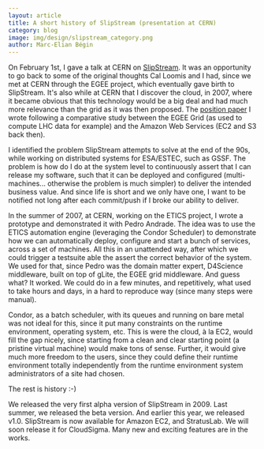 ```yaml
---
layout: article
title: A short history of SlipStream (presentation at CERN)
category: blog
image: img/design/slipstream_category.png
author: Marc-Elian Bégin
---
```


On February 1st, I gave a talk at CERN on [SlipStream](/products/slipstream.html).  It was an opportunity to go back to some of the original thoughts Cal Loomis and I had, since we met at CERN through the EGEE project, which eventually gave birth to SlipStream.  It's also while at CERN that I discover the cloud, in 2007, where it became obvious that this technology would be a big deal and had much more relevance than the grid as it was then proposed.  The [position paper]() I wrote following a comparative study between the EGEE Grid (as used to compute LHC data for example) and the Amazon Web Services (EC2 and S3 back then).

I identified the problem SlipStream attempts to solve at the end of the 90s, while working on distributed systems for ESA/ESTEC, such as GSSF.  The problem is how do I do at the system level to continuously assert that I can release my software, such that it can be deployed and configured (multi-machines... otherwise the problem is much simpler) to deliver the intended business value.  And since life is short and we only have one, I want to be notified not long after each commit/push if I broke our ability to deliver.

In the summer of 2007, at CERN, working on the ETICS project, I wrote a prototype and demonstrated it with Pedro Andrade. The idea was to use the ETICS automation engine (leveraging the Condor Scheduler) to demonstrate how we can automatically deploy, configure and start a bunch of services, across a set of machines.  All this in an unattended way, after which we could trigger a testsuite able the assert the correct behavior of the system.  We used for that, since Pedro was the domain matter expert, D4Science middleware, built on top of gLite, the EGEE grid middleware.  And guess what?  It worked.  We could do in a few minutes, and repetitively, what used to take hours and days, in a hard to reproduce way (since many steps were manual).

Condor, as a batch scheduler, with its queues and running on bare metal was not ideal for this, since it put many constraints on the runtime environment, operating system, etc.  This is were the cloud, à la EC2, would fill the gap nicely, since starting from a clean and clear starting point (a pristine virtual machine) would make tons of sense.  Further, it would give much more freedom to the users, since they could define their runtime environment totally independently from the runtime environment system administrators of a site had chosen. 

The rest is history :-)

We released the very first alpha version of SlipStream in 2009. Last summer, we released the beta version.  And earlier this year, we released v1.0.  SlipStream is now available for Amazon EC2, and StratusLab.  We will soon release it for CloudSigma.  Many new and exciting features are in the works.
 

